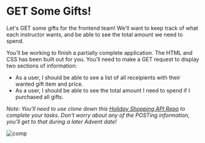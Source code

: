 # GET Some Gifts!

Let's GET some gifts for the frontend team! We'll want to keep track of what each instructor wants, and be able to see the total amount we need to spend. 

You'll be working to finish a partially complete application. The HTML and CSS has been built out for you. You'll need to make a GET request to display two sections of information: 
* As a user, I should be able to see a list of all receipients with their wanted gift item and price. 
* As a user, I should be able to see the total amount I need to spend if I purchased all gifts. 

_Note: You'll need to use clone down this [Holiday Shopping API Repo](https://github.com/turingschool-examples/holiday-shopping-api) to complete your tasks. Don't worry about any of the POSTing information, you'll get to that during a later Advent date!_

![comp](https://github.com/turingschool-examples/get-some-gifts/blob/main/images/giftlist.png)
